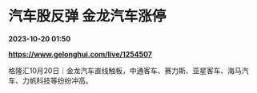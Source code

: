 # 汽车股反弹 金龙汽车涨停

**2023-10-20 01:50**

**https://www.gelonghui.com/live/1254507**

格隆汇10月20日｜金龙汽车直线触板，中通客车、赛力斯、亚星客车、海马汽车、力帆科技等纷纷冲高。